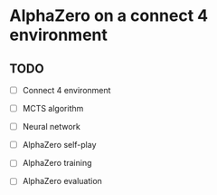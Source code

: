 # AlphaZero on a connect 4 environment

## TODO

* [ ] Connect 4 environment
* [ ] MCTS algorithm
* [ ] Neural network
* [ ] AlphaZero self-play
* [ ] AlphaZero training
* [ ] AlphaZero evaluation

